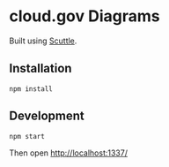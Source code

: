 # cloud.gov Diagrams

Built using [Scuttle](https://github.com/rogeruiz/scuttle).

## Installation

```shell
npm install
```

## Development

```shell
npm start
```

Then open [http://localhost:1337/](http://localhost:1337/)

